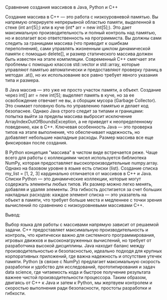 Сравнение создания массивов в Java, Python и C++

Создание массива в C++ — это работа с низкоуровневой памятью. Вы напрямую оперируете непрерывной областью памяти, выделенной в стеке (int arr[5];) или в куче (int* arr = new int[5];). Это дает максимальную производительность и полный контроль над памятью, но и возлагает всю ответственность на программиста. Вы должны сами следить за границами массива (что приводит к ошибкам переполнения), сами управлять жизненным циклом динамической памяти с помощью delete[], и размер статического массива должен быть известен на этапе компиляции. Современный C++ смягчает эти проблемы с помощью классов std::vector и std::array, которые управляют памятью автоматически и предоставляют проверку границ в методах .at(), но их использование все равно требует явного указания типа и размера.

В Java массив — это уже не просто участок памяти, а объект. Создание через int[] arr = new int[5]; выделяет память в куче, но за ее освобождение отвечает не вы, а сборщик мусора (Garbage Collector). Это снимает головную боль по управлению памятью и делает код безопаснее. Однако Java строго следит за типами и границами: попытка выйти за пределы массива выбросит исключение ArrayIndexOutOfBoundsException, а не приведет к неопределенному поведению, как в C++. Ключевая особенность Java — это проверка типов на этапе выполнения, что обеспечивает надежность, но добавляет небольшие накладные расходы. Размер массива все еще фиксирован после создания.

В Python концепция "массива" в чистом виде встречается реже. Чаще всего для работы с коллекциями чисел используется библиотека NumPy, которая предоставляет высокопроизводительные numpy.array. Однако на базовом уровне в языке есть списки (list). Создание списка my_list = [1, 2, 3] кардинально отличается от массивов в C++ и Java. Списки Python — это динамические коллекции, которые могут содержать элементы любых типов. Их размер можно легко менять, добавляя и удаляя элементы. Эта гибкость достигается за счет больших накладных расходов: каждое элемент списка — это указатель на объект в памяти, что требует больше места и медленнее с точки зрения вычислений по сравнению с низкоуровневыми массивами C++.

Вывод:

Выбор языка для работы с массивами напрямую зависит от решаемой задачи. C++ предоставляет максимальную производительность и контроль, что критически важно для системного программирования, игровых движков и высоконагруженных вычислений, но требует от разработчика высокой дисциплины. Java находит баланс между производительностью и безопасностью, идеально подходя для крупных корпоративных приложений, где важна надежность и отсутствие утечек памяти. Python (в связке с NumPy) предлагает максимальную скорость разработки и удобство для исследований, прототипирования и задач data science, где читаемость кода и быстрое получение результата важнее чистой производительности процессора. Таким образом, двигаясь от C++ к Java и затем к Python, мы жертвуем контролем и скоростью выполнения ради безопасности, простоты разработки и гибкости.
